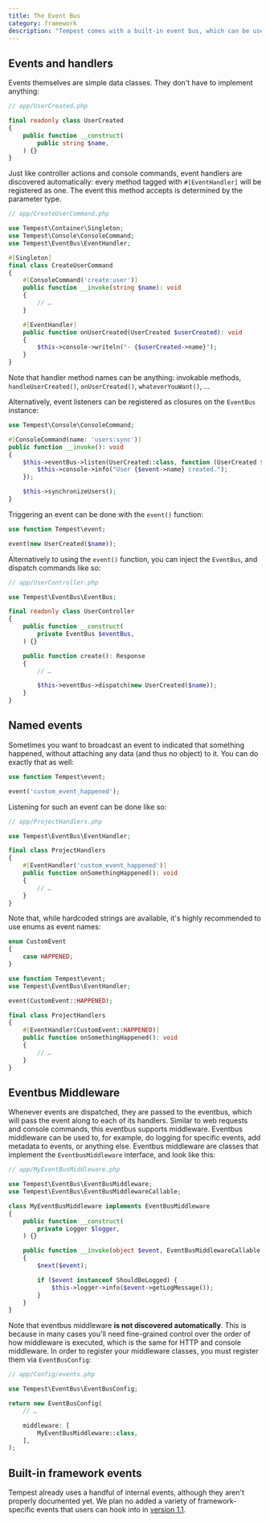 ```yaml
---
title: The Event Bus
category: framework
description: "Tempest comes with a built-in event bus, which can be used to dispatch events throughout your application."
---
```


## Events and handlers

Events themselves are simple data classes. They don't have to implement anything:

```php
// app/UserCreated.php

final readonly class UserCreated
{
    public function __construct(
        public string $name,
    ) {}
}
```

Just like controller actions and console commands, event handlers are discovered automatically: every method tagged with `#[EventHandler]` will be registered as one. The event this method accepts is determined by the parameter type.

```php
// app/CreateUserCommand.php

use Tempest\Container\Singleton;
use Tempest\Console\ConsoleCommand;
use Tempest\EventBus\EventHandler;

#[Singleton]
final class CreateUserCommand
{
    #[ConsoleCommand('create:user')]
    public function __invoke(string $name): void
    {
        // …
    }

    #[EventHandler]
    public function onUserCreated(UserCreated $userCreated): void
    {
        $this->console->writeln("- {$userCreated->name}");
    }
}
```

Note that handler method names can be anything: invokable methods, `handleUserCreated()`, `onUserCreated()`, `whateverYouWant()`, …

Alternatively, event listeners can be registered as closures on the `EventBus` instance:

```php
use Tempest\Console\ConsoleCommand;

#[ConsoleCommand(name: 'users:sync')]
public function __invoke(): void
{
	$this->eventBus->listen(UserCreated::class, function (UserCreated $event) {
		$this->console->info("User {$event->name} created.");
	});

	$this->synchronizeUsers();
}
```

Triggering an event can be done with the `event()` function:

```php
use function Tempest\event;

event(new UserCreated($name));
```

Alternatively to using the `event()` function, you can inject the `EventBus`, and dispatch commands like so:

```php
// app/UserController.php

use Tempest\EventBus\EventBus;

final readonly class UserController
{
    public function __construct(
        private EventBus $eventBus,
    ) {}

    public function create(): Response
    {
        // …

        $this->eventBus->dispatch(new UserCreated($name));
    }
}
```

## Named events

Sometimes you want to broadcast an event to indicated that something happened, without attaching any data (and thus no object) to it. You can do exactly that as well:

```php
use function Tempest\event;

event('custom_event_happened');
```

Listening for such an event can be done like so:

```php
// app/ProjectHandlers.php

use Tempest\EventBus\EventHandler;

final class ProjectHandlers
{
    #[EventHandler('custom_event_happened')]
    public function onSomethingHappened(): void
    {
        // …
    }
}
```

Note that, while hardcoded strings are available, it's highly recommended to use enums as event names:

```php
enum CustomEvent
{
    case HAPPENED;
}
```

```php
use function Tempest\event;
use Tempest\EventBus\EventHandler;

event(CustomEvent::HAPPENED);

final class ProjectHandlers
{
    #[EventHandler(CustomEvent::HAPPENED)]
    public function onSomethingHappened(): void
    {
        // …
    }
}
```

## Eventbus Middleware

Whenever events are dispatched, they are passed to the eventbus, which will pass the event along to each of its handlers. Similar to web requests and console commands, this eventbus supports middleware. Eventbus middleware can be used to, for example, do logging for specific events, add metadata to events, or anything else. Eventbus middleware are classes that implement the `EventbusMiddleware` interface, and look like this:

```php
// app/MyEventBusMiddleware.php

use Tempest\EventBus\EventBusMiddleware;
use Tempest\EventBus\EventBusMiddlewareCallable;

class MyEventBusMiddleware implements EventBusMiddleware
{
    public function __construct(
        private Logger $logger,
    ) {}

    public function __invoke(object $event, EventBusMiddlewareCallable $next): void
    {
        $next($event);

        if ($event instanceof ShouldBeLogged) {
            $this->logger->info($event->getLogMessage());
        }
    }
}
```

Note that eventbus middleware **is not discovered automatically**. This is because in many cases you'll need fine-grained control over the order of how middleware is executed, which is the same for HTTP and console middleware. In order to register your middleware classes, you must register them via `EventBusConfig`:

```php
// app/Config/events.php

use Tempest\EventBus\EventBusConfig;

return new EventBusConfig(
    // …

    middleware: [
        MyEventBusMiddleware::class,
    ],
);
```

## Built-in framework events

Tempest already uses a handful of internal events, although they aren't properly documented yet. We plan no added a variety of framework-specific events that users can hook into in [version 1.1](https://github.com/tempestphp/tempest-framework/issues/268).

